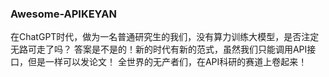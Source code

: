 ### Awesome-APIKEYAN
在ChatGPT时代，做为一名普通研究生的我们，没有算力训练大模型，是否注定无路可走了吗？
答案是不是的！新的时代有新的范式，虽然我们只能调用API接口，但是一样可以发论文！
全世界的无产者们，在API科研的赛道上卷起来！